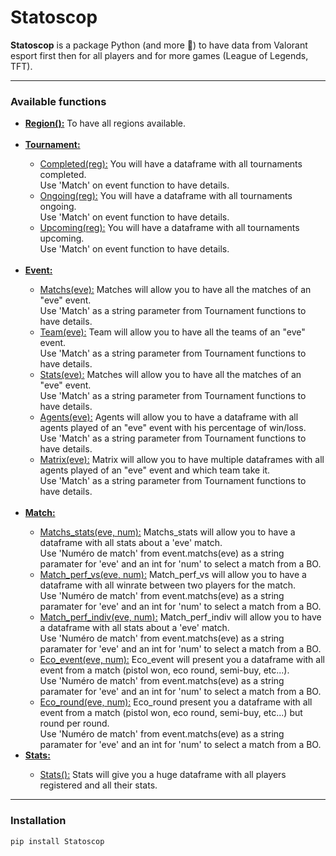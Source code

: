 # Statoscop

**Statoscop** is a package Python (and more :eyes:) to have data from Valorant esport first then for all players and for more games (League of Legends, TFT).
<hr />

### Available functions
<ul>
<li><b><u>Region():</u></b> To have all regions available. </li>
<br>
<li><b><u>Tournament:</u></b></li>
	<ul>
	<li><u>Completed(reg):</u> You will have a dataframe with all tournaments completed. 
    </br>Use 'Match' on event function to have details.</li>
	<li><u>Ongoing(reg):</u> You will have a dataframe with all tournaments ongoing. 
    </br>Use 'Match' on event function to have details.</li>
	<li><u>Upcoming(reg):</u> You will have a dataframe with all tournaments upcoming. 
    </br>Use 'Match' on event function to have details.</li>
	</ul>
<br>
<li><b><u>Event:</u></b></li>
    <ul>
    <li><u>Matchs(eve):</u> Matches will allow you to have all the matches of an "eve" event.
    </br>Use 'Match' as a string parameter from Tournament functions to have details.</li>
    <li><u>Team(eve):</u> Team will allow you to have all the teams of an "eve" event.
    </br>Use 'Match' as a string parameter from Tournament functions to have details.</li>
    <li><u>Stats(eve):</u> Matches will allow you to have all the matches of an "eve" event.
    </br>Use 'Match' as a string parameter from Tournament functions to have details.</li>
    <li><u>Agents(eve):</u> Agents will allow you to have a dataframe with all agents played of an "eve" event with his percentage of win/loss.
    </br>Use 'Match' as a string parameter from Tournament functions to have details.</li>
    <li><u>Matrix(eve):</u> Matrix will allow you to have multiple dataframes with all agents played of an "eve" event and which team take it.
    </br>Use 'Match' as a string parameter from Tournament functions to have details.</li>
    </ul>
<br>
<li><b><u>Match:</u></b></li>
    <ul>
    <li><u>Matchs_stats(eve, num):</u> Matchs_stats will allow you to have a dataframe with all stats about a 'eve' match.
    </br>Use 'Numéro de match' from event.matchs(eve) as a string paramater for 'eve' and an int for 'num' to select a match from a BO.</li>
    <li><u>Match_perf_vs(eve, num):</u> Match_perf_vs will allow you to have a dataframe with all winrate between two players for the match.
    </br>Use 'Numéro de match' from event.matchs(eve) as a string paramater for 'eve' and an int for 'num' to select a match from a BO.</li>
    <li><u>Match_perf_indiv(eve, num):</u> Match_perf_indiv will allow you to have a dataframe with all stats about a 'eve' match.
    </br>Use 'Numéro de match' from event.matchs(eve) as a string paramater for 'eve' and an int for 'num' to select a match from a BO.</li>
    <li><u>Eco_event(eve, num):</u> Eco_event will present you a dataframe with all event from a match (pistol won, eco round, semi-buy, etc...).
    </br>Use 'Numéro de match' from event.matchs(eve) as a string paramater for 'eve' and an int for 'num' to select a match from a BO.</li>
    <li><u>Eco_round(eve, num):</u> Eco_round present you a dataframe with all event from a match (pistol won, eco round, semi-buy, etc...) but round per round.
    </br>Use 'Numéro de match' from event.matchs(eve) as a string paramater for 'eve' and an int for 'num' to select a match from a BO.</li>
    </ul>
<li><b><u>Stats:</u></b></li>
<ul>
<li><u>Stats():</u> Stats will give you a huge dataframe with all players registered and all their stats.</li>
</ul>
</ul>
<hr />

### Installation

```pip install Statoscop```